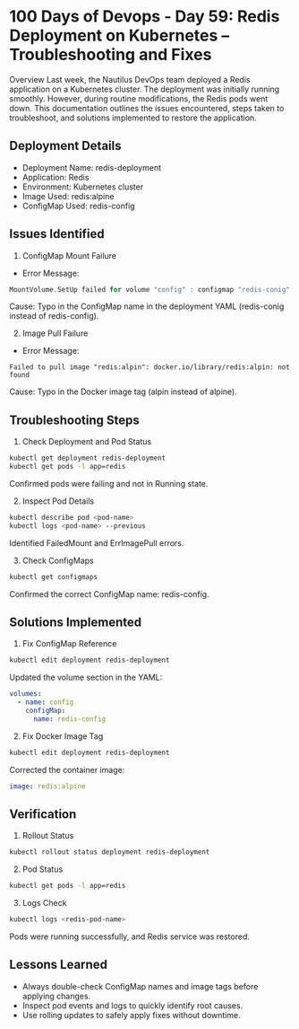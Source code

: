# 100 Days of Devops - Day 59: Redis Deployment on Kubernetes – Troubleshooting and Fixes

Overview
Last week, the Nautilus DevOps team deployed a Redis application on a Kubernetes cluster. 
The deployment was initially running smoothly. However, during routine modifications, 
the Redis pods went down. This documentation outlines the issues encountered, 
steps taken to troubleshoot, and solutions implemented to restore the application.

## Deployment Details
 - Deployment Name: redis-deployment
 - Application: Redis
 - Environment: Kubernetes cluster
 - Image Used: redis:alpine
 - ConfigMap Used: redis-config

## Issues Identified

1. ConfigMap Mount Failure
 - Error Message:
```rust
MountVolume.SetUp failed for volume "config" : configmap "redis-conig" not found
```
Cause: Typo in the ConfigMap name in the deployment YAML (redis-conig instead of redis-config).

2. Image Pull Failure
 - Error Message:
```pgsql
Failed to pull image "redis:alpin": docker.io/library/redis:alpin: not found
```
Cause: Typo in the Docker image tag (alpin instead of alpine).

## Troubleshooting Steps

1. Check Deployment and Pod Status
```bash
kubectl get deployment redis-deployment
kubectl get pods -l app=redis
```
Confirmed pods were failing and not in Running state.

2. Inspect Pod Details
```bash
kubectl describe pod <pod-name>
kubectl logs <pod-name> --previous
```
Identified FailedMount and ErrImagePull errors.

3. Check ConfigMaps
```bash
kubectl get configmaps
```
Confirmed the correct ConfigMap name: redis-config.

## Solutions Implemented

1. Fix ConfigMap Reference
```bash
kubectl edit deployment redis-deployment
```
Updated the volume section in the YAML:
```yaml
volumes:
  - name: config
    configMap:
      name: redis-config
```
2. Fix Docker Image Tag
```bash
kubectl edit deployment redis-deployment
```
Corrected the container image:
```yaml
image: redis:alpine
```
## Verification

1. Rollout Status
```bash
kubectl rollout status deployment redis-deployment
```
2. Pod Status
```bash
kubectl get pods -l app=redis
```
3. Logs Check
```bash
kubectl logs <redis-pod-name>
```
Pods were running successfully, and Redis service was restored.

## Lessons Learned
 - Always double-check ConfigMap names and image tags before applying changes.
 - Inspect pod events and logs to quickly identify root causes.
 - Use rolling updates to safely apply fixes without downtime.
